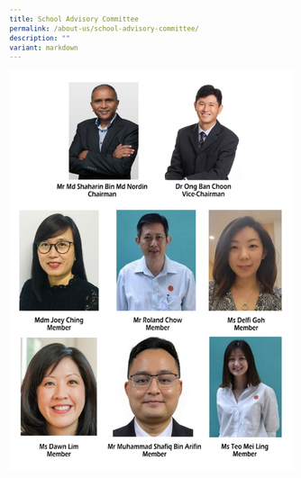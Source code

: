 ```yaml
---
title: School Advisory Committee
permalink: /about-us/school-advisory-committee/
description: ""
variant: markdown
---
```

![](/images/SAC_2024_30.png)